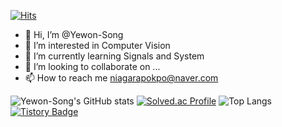 [![Hits](https://hits.seeyoufarm.com/api/count/incr/badge.svg?url=https%3A%2F%2Fgithub.com%2FYewon-Song%2FYewon-Song%2F&count_bg=%2379C83D&title_bg=%23555555&icon=ferrari.svg&icon_color=%23E7E7E7&title=hits&edge_flat=false)](https://hits.seeyoufarm.com)
- 👋 Hi, I’m @Yewon-Song
- 👀 I’m interested in Computer Vision
- 🌱 I’m currently learning Signals and System
- 💞️ I’m looking to collaborate on ...
- 📫 How to reach me niagarapokpo@naver.com
  
![Yewon-Song's GitHub stats](https://github-readme-stats.vercel.app/api?username=Yewon-Song&show_icons=true&theme=dracula)
[![Solved.ac Profile](http://mazassumnida.wtf/api/generate_badge?boj=swy1155)](https://solved.ac/swy1155)
![Top Langs](https://github-readme-stats.vercel.app/api/top-langs/?username=Yewon-Song&layout=compact&theme=dracula)
[![Tistory Badge](https://img.shields.io/badge/Tech%20Blog-555263?style=flat&logoColor=white)]("https://niagarapokpo.tistory.com/)

<!---
Yewon-Song/Yewon-Song is a ✨ special ✨ repository because its `README.md` (this file) appears on your GitHub profile.
You can click the Preview link to take a look at your changes.
--->
